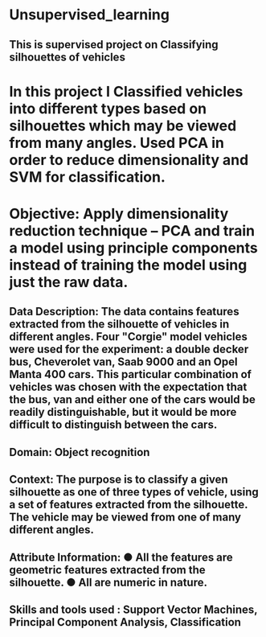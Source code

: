 # Unsupervised_learning
## This is supervised project on Classifying silhouettes of vehicles
# In this project I Classified vehicles into different types based on silhouettes which may be viewed from many angles. Used PCA in order to reduce dimensionality and SVM for classification.
# Objective: Apply dimensionality reduction technique – PCA and train a model using principle components instead of training the model using just the raw data.
## Data Description: The data contains features extracted from the silhouette of vehicles in different angles. Four "Corgie" model vehicles were used for the experiment: a double decker bus, Cheverolet van, Saab 9000 and an Opel Manta 400 cars. This particular combination of vehicles was chosen with the expectation that the bus, van and either one of the cars would be readily distinguishable, but it would be more difficult to distinguish between the cars.
## Domain: Object recognition
## Context: The purpose is to classify a given silhouette as one of three types of vehicle, using a set of features extracted from the silhouette. The vehicle may be viewed from one of many different angles.
## Attribute Information: ● All the features are geometric features extracted from the silhouette. ● All are numeric in nature.
## Skills and tools used : Support Vector Machines, Principal Component Analysis, Classification


